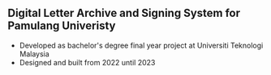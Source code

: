 
## Digital Letter Archive and Signing System for Pamulang Univeristy

- Developed as bachelor's degree final year project at Universiti Teknologi Malaysia
- Designed and built from 2022 until 2023